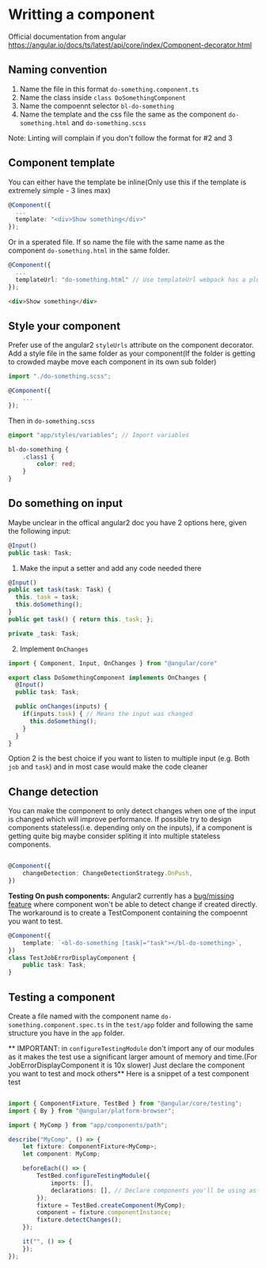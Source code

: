 # Writting a component

Official documentation from angular https://angular.io/docs/ts/latest/api/core/index/Component-decorator.html

## Naming convention

1. Name the file in this format `do-something.component.ts`
2. Name the class inside `class DoSomethingComponent`
3. Name the compoennt selector `bl-do-something`
4. Name the template and the css file the same as the component `do-something.html` and `do-something.scss`

Note: Linting will complain if you don't follow the format for #2 and 3

## Component template
You can either have the template be inline(Only use this if the template is extremely simple - 3 lines max)
```typescript
@Component({
  ...
  template: "<div>Show something</div>"
});
```

Or in a sperated file. If so name the file with the same name as the component `do-something.html` in the same folder.

```typescript
@Component({
  ...
  templateUrl: "do-something.html" // Use templateUrl webpack has a plugin that handle this and setup hot reload
});
```

```html
<div>Show something</div>
```

## Style your component
Prefer use of the angular2 `styleUrls` attribute on the component decorator.
Add a style file in the same folder as your component(If the folder is getting to crowded maybe move each component in its own sub folder)

```ts
import "./do-something.scss";

@Component({
    ...
});
```

Then in `do-something.scss`
```scss
@import "app/styles/variables"; // Import variables

bl-do-something {
    .class1 {
        color: red;
    }
}

```

## Do something on input
Maybe unclear in the offical angular2 doc you have 2 options here, given the following input:
```typescript
@Input()
public task: Task;
```
1. Make the input a setter and add any code needed there

```typescript
@Input()
public set task(task: Task) {
  this._task = task;
  this.doSomething();
}
public get task() { return this._task; };

private _task: Task;
```

2. Implement `OnChanges`

```typescript
import { Component, Input, OnChanges } from "@angular/core"

export class DoSomethingComponent implements OnChanges {
  @Input()
  public task: Task;

  public onChanges(inputs) {
    if(inputs.task) { // Means the input was changed
      this.doSomething();
    }
  }
}

```

Option 2 is the best choice if you want to listen to multiple input (e.g. Both `job` and `task`) and in most case would make the code cleaner

## Change detection
You can make the component to only detect changes when one of the input is changed which will improve performance.
If possible try to design components stateless(i.e. depending only on the inputs), if a component is getting quite big maybe consider spliting it into multiple stateless components.

```typescript

@Component({
    changeDetection: ChangeDetectionStrategy.OnPush,
})
```

**Testing On push components:**
Angular2 currently has a [bug/missing feature](https://github.com/angular/angular/issues/12313) where component won't be able to detect change if created directly.
The workaround is to create a TestComponent containing the compoennt you want to test.
```typescript
@Component({
    template: `<bl-do-something [task]="task"></bl-do-something>`,
})
class TestJobErrorDisplayComponent {
    public task: Task;
}

```


## Testing a component

Create a file named with the component name `do-something.component.spec.ts` in the `test/app` folder and following the same structure you have in the `app` folder.

** IMPORTANT: in `configureTestingModule` don't import any of our modules as it makes the test use a significant larger amount of memory and time.(For JobErrorDisplayComponent it is 10x slower) Just declare the component you want to test and mock others**
Here is a snippet of a test component test
```typescript

import { ComponentFixture, TestBed } from "@angular/core/testing";
import { By } from "@angular/platform-browser";

import { MyComp } from "app/components/path";

describe("MyComp", () => {
    let fixture: ComponentFixture<MyComp>;
    let component: MyComp;

    beforeEach(() => {
        TestBed.configureTestingModule({
            imports: [],
            declarations: [], // Declare components you'll be using as well as some mock component if needed
        });
        fixture = TestBed.createComponent(MyComp);
        component = fixture.componentInstance;
        fixture.detectChanges();
    });

    it("", () => {
    });
});
```
